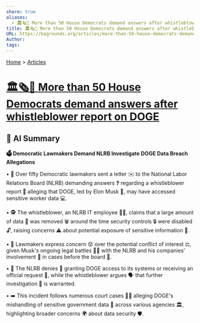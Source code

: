 ```yaml
---
share: true
aliases:
  - 🏛️🗞️🦊 More than 50 House Democrats demand answers after whistleblower report on DOGE
title: 🏛️🗞️🦊 More than 50 House Democrats demand answers after whistleblower report on DOGE
URL: https://bagrounds.org/articles/more-than-50-house-democrats-demand-answers-after-whistleblower-report-on-doge
Author: 
tags: 
---
```

[Home](../index.md) > [Articles](./index.md)  
# [🏛️🗞️🦊 More than 50 House Democrats demand answers after whistleblower report on DOGE](https://www.npr.org/2025/04/24/nx-s1-5375118/congress-doge-nlrb-whistleblower)  
## 🤖 AI Summary  
**🗳️ Democratic Lawmakers Demand NLRB Investigate DOGE Data Breach Allegations**  
  
• 📜 Over fifty Democratic lawmakers sent a letter ✉️ to the National Labor Relations Board (NLRB) demanding answers ❓ regarding a whistleblower report 📣 alleging that DOGE, led by Elon Musk 🚀, may have accessed sensitive worker data 💻.  
  
• 🕵️ The whistleblower, an NLRB IT employee 🧑‍💻, claims that a large amount of data 💾 was removed 🗑️ around the time security controls 🔒 were disabled 🔓, raising concerns ⚠️ about potential exposure of sensitive information 🚨.  
  
• 🤔 Lawmakers express concern 😟 over the potential conflict of interest ⚖️, given Musk's ongoing legal battles 👨‍⚖️ with the NLRB and his companies' involvement 🏢 in cases before the board 📰.  
  
• 🚫 The NLRB denies 🙅 granting DOGE access to its systems or receiving an official request 📝, while the whistleblower argues 🗣️ that further investigation 🔎 is warranted.  
  
• ➡️ This incident follows numerous court cases 👨‍⚖️ alleging DOGE's mishandling of sensitive government data 🏢 across various agencies 🏛️, highlighting broader concerns 🌍 about data security 🛡️.